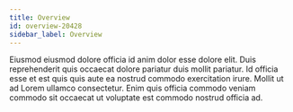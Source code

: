 ```yaml
---
title: Overview
id: overview-20428
sidebar_label: Overview
---
```


Eiusmod eiusmod dolore officia id anim dolor esse dolore elit. Duis reprehenderit quis occaecat dolore pariatur duis mollit pariatur. Id officia esse et est quis quis aute ea nostrud commodo exercitation irure. Mollit ut ad Lorem ullamco consectetur. Enim quis officia commodo veniam commodo sit occaecat ut voluptate est commodo nostrud officia ad.

